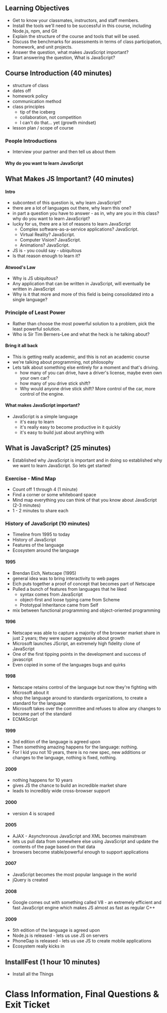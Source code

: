 ## Learning Objectives
* Get to know your classmates, instructors, and staff members.
* Install the tools we'll need to be successful in this course, including Node.js, npm, and Git
* Explain the structure of the course and tools that will be used.
* Discuss the benchmarks for assessments in terms of class participation, homework, and unit projects.
* Answer the question, what makes JavaScript important?
* Start answering the question, What is JavaScript?

## Course Introduction (40 minutes)
- structure of class
- dates off
- homework policy
- communication method
- class principles
  - tip of the iceberg
  - collaboration, not competition
  - I can't do that... yet (growth mindset)
- lesson plan / scope of course

### People Introductions
- Interview your partner and then tell us about them

#### Why do you want to learn JavaScript

## What Makes JS Important? (40 minutes)

#### Intro
- subcontext of this question is, why learn JavaScript?
- there are a lot of languages out there, why learn this one?
- in part a question you have to answer - as in, why are you in this class? why do you want to learn JavaScript?
- lucky for us, there are a lot of reasons to learn JavaScript
  - Complex software-as-a-service applications? JavaScript.
  - Virtual Reality? JavaScript.
  - Computer Vision? JavaScript.
  - Animations? JavaScript.
- JS is - you could say - ubiquitous
- Is that reason enough to learn it?

#### Atwood's Law
- Why is JS ubiquitous?
- Any application that can be written in JavaScript, will eventually be written in JavaScript
- Why is it that more and more of this field is being consolidated into a single language?

### Principle of Least Power
- Rather than choose the most powerful solution to a problem, pick the least powerful solution.
- Who is Sir Tim Berners-Lee and what the heck is he talking about?

#### Bring it all back
- This is getting really academic, and this is not an academic course
- we're talking about programming, not philosophy
- Lets talk about something else entirely for a moment and that's driving.
  - how many of you can drive, have a driver's license, maybe even own your own car?
  - how many of you drive stick shift?
  - Why would anyone drive stick shift? More control of the car, more control of the engine.

#### What makes JavaScript important?
- JavaScript is a simple language
  - it's easy to learn
  - it's really easy to become productive in it quickly
  - it's easy to build just about anything with

## What is JavaScript? (25 minutes)
- Established why JavaScript is important and in doing so established why we want to learn JavaScript. So lets get started!

### Exercise - Mind Map
- Count off 1 through 4 (1 minute)
- Find a corner or some whiteboard space
- Mind map everything you can think of that you know about JavaScript (2-3 minutes)
- 1 - 2 minutes to share each

### History of JavaScript (10 minutes)
- Timeline from 1995 to today
- History of JavaScript
- Features of the language
- Ecosystem around the language

#### 1995
- Brendan Eich, Netscape (1995)
- general idea was to bring interactivity to web pages
- Eich puts together a proof of concept that becomes part of Netscape
- Pulled a bunch of features from languages that he liked
  - syntax comes from JavaScript
  - object-first and loose typing came from Scheme
  - Prototypal Inheritance came from Self
- mix between functional programming and object-oriented programming


#### 1996
- Netscape was able to capture a majority of the browser market share in just 2 years; they were super aggressive about growth
- Microsoft launches JScript, an extremely high fidelity clone of JavaScript
- One of the first tipping points in the development and success of javascript
- Even copied in some of the languages bugs and quirks


#### 1998
- Netscape retains control of the language but now they're fighting with Microsoft about it
- shop the language around to standards organizations, to create a standard for the language
- Microsoft takes over the committee and refuses to allow any changes to become part of the standard
- ECMAScript

#### 1999
- 3rd edition of the language is agreed upon
- Then something amazing happens for the language: nothing.
- For I kid you not 10 years, there is no new spec, new additions or changes to the language, nothing is fixed, nothing.

#### 2009
- nothing happens for 10 years
- gives JS the chance to build an incredible market share
- leads to incredibly wide cross-browser support

#### 2000
- version 4 is scraped

#### 2005
- AJAX - Asynchronous JavaScript and XML becomes mainstream
- lets us pull data from somewhere else using JavaScript and update the contents of the page based on that data
- browsers become stable/powerful enough to support applications

#### 2007
- JavaScript becomes the most popular language in the world
- jQuery is created

#### 2008
- Google comes out with something called V8 - an extremely efficient and fast JavaScript engine which makes JS almost as fast as regular C++

#### 2009
- 5th edition of the language is agreed upon
- Node.js is released - lets us use JS on servers
- PhoneGap is released - lets us use JS to create mobile applications
- Ecosystem really kicks in

## InstallFest (1 hour 10 minutes)
- Install all the Things

# Class Information, Final Questions & Exit Ticket
